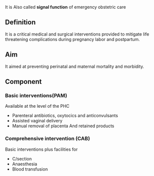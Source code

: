 It is Also called **signal function** of emergency obstetric care
## Definition 
It is a critical medical and surgical interventions provided to mitigate life threatening complications during pregnancy labor and postpartum.

## Aim
It aimed at preventing perinatal and maternal mortality and morbidity.
## Component
### Basic interventions(PAM)
Available at the level of the PHC
- Parenteral antibiotics, oxytocics and anticonvulsants
- Assisted vaginal delivery 
- Manual removal of placenta And retained products

### Comprehensive intervention (CAB)
Basic interventions plus facilities for
- C/section
- Anaesthesia
- Blood transfusion
